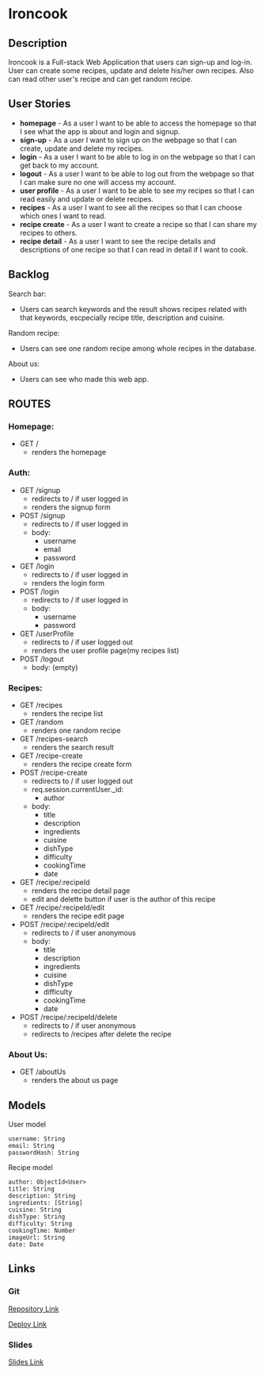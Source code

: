 # Ironcook

## Description

Ironcook is a Full-stack Web Application that users can sign-up and log-in. User can create some recipes, update and delete his/her own recipes. Also can read other user's recipe and can get random recipe.

## User Stories

- **homepage** - As a user I want to be able to access the homepage so that I see what the app is about and login and signup.
- **sign-up** - As a user I want to sign up on the webpage so that I can create, update and delete my recipes.
- **login** - As a user I want to be able to log in on the webpage so that I can get back to my account.
- **logout** - As a user I want to be able to log out from the webpage so that I can make sure no one will access my account.
- **user profile** - As a user I want to be able to see my recipes so that I can read easily and update or delete recipes.
- **recipes** - As a user I want to see all the recipes so that I can choose which ones I want to read.
- **recipe create** - As a user I want to create a recipe so that I can share my recipes to others.
- **recipe detail** - As a user I want to see the recipe details and descriptions of one recipe so that I can read in detail if I want to cook.


## Backlog

Search bar:
- Users can search keywords and the result shows recipes related with that keywords, escpecially recipe title, description and cuisine.

Random recipe:
- Users can see one random recipe among whole recipes in the database.

About us:
- Users can see who made this web app.


## ROUTES
### Homepage: 
- GET / 
  - renders the homepage
### Auth: 
- GET /signup
  - redirects to / if user logged in
  - renders the signup form
- POST /signup
  - redirects to / if user logged in
  - body:
    - username
    - email
    - password
- GET /login
  - redirects to / if user logged in
  - renders the login form
- POST /login
  - redirects to / if user logged in
  - body:
    - username
    - password
- GET /userProfile
  - redirects to / if user logged out
  - renders the user profile page(my recipes list)
- POST /logout
  - body: (empty)
### Recipes: 
- GET /recipes
  - renders the recipe list
- GET /random
  - renders one random recipe
- GET /recipes-search
  - renders the search result
- GET /recipe-create
  - renders the recipe create form
- POST /recipe-create
  - redirects to / if user logged out
  - req.session.currentUser._id: 
    - author
  - body: 
    - title
    - description
    - ingredients
    - cuisine
    - dishType
    - difficulty
    - cookingTime
    - date
- GET /recipe/:recipeId
  - renders the recipe detail page
  - edit and delette button if user is the author of this recipe
- GET /recipe/:recipeId/edit
  - renders the recipe edit page
- POST /recipe/:recipeId/edit
  - redirects to / if user anonymous
  - body: 
    - title
    - description
    - ingredients
    - cuisine
    - dishType
    - difficulty
    - cookingTime
    - date
- POST /recipe/:recipeId/delete
  - redirects to / if user anonymous
  - redirects to /recipes after delete the recipe
### About Us: 
- GET /aboutUs
  - renders the about us page


## Models

User model
 
```
username: String
email: String
passwordHash: String
```

Recipe model

```
author: ObjectId<User>
title: String
description: String
ingredients: [String]
cuisine: String
dishType: String
difficulty: String
cookingTime: Number
imageUrl: String 
date: Date
``` 


## Links

<!-- ### Trello

[Link to your trello board](https://trello.com) or picture of your physical board
 -->
 
### Git

[Repository Link](https://github.com/ApollineStev/Ironcook)

<!-- Deploy link check! -->
[Deploy Link](https://splendid-gray-nightingale.cyclic.app/)

### Slides

<!-- Slides link update! -->
[Slides Link](http://slides.com)

